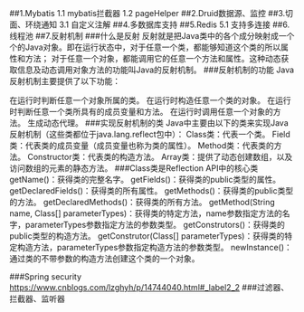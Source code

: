 ##1.Mybatis
1.1 mybatis拦截器
1.2 pageHelper
##2.Druid数据源、监控
##3.切面、环绕通知
3.1 自定义注解
##4.多数据库支持
##5.Redis
5.1 支持多连接
##6.线程池
##7.反射机制
###什么是反射
  反射就是把Java类中的各个成分映射成一个个的Java对象。即在运行状态中，对于任意一个类，都能够知道这个类的所以属性和方法；
  对于任意一个对象，都能调用它的任意一个方法和属性。这种动态获取信息及动态调用对象方法的功能叫Java的反射机制。
###反射机制的功能
Java反射机制主要提供了以下功能：

在运行时判断任意一个对象所属的类。
在运行时构造任意一个类的对象。
在运行时判断任意一个类所具有的成员变量和方法。
在运行时调用任意一个对象的方法。
生成动态代理。
###实现反射机制的类
Java中主要由以下的类来实现Java反射机制（这些类都位于java.lang.reflect包中）：
Class类：代表一个类。 Field类：代表类的成员变量（成员变量也称为类的属性）。
Method类：代表类的方法。
Constructor类：代表类的构造方法。
Array类：提供了动态创建数组，以及访问数组的元素的静态方法。
###Class类是Reflection API中的核心类
getName()：获得类的完整名字。 getFields()：获得类的public类型的属性。
getDeclaredFields()：获得类的所有属性。
getMethods()：获得类的public类型的方法。
getDeclaredMethods()：获得类的所有方法。
getMethod(String name, Class[] parameterTypes)：获得类的特定方法，name参数指定方法的名字，parameterTypes参数指定方法的参数类型。
getConstrutors()：获得类的public类型的构造方法。
getConstrutor(Class[] parameterTypes)：获得类的特定构造方法，parameterTypes参数指定构造方法的参数类型。
newInstance()：通过类的不带参数的构造方法创建这个类的一个对象。

###Spring security
https://www.cnblogs.com/lzghyh/p/14744040.html#_label2_2
###过滤器、拦截器、监听器